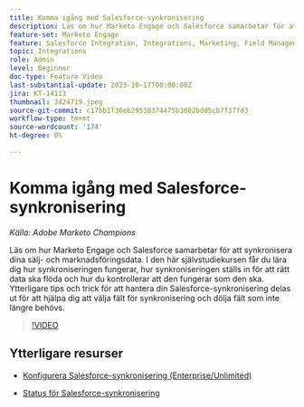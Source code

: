 ```yaml
---
title: Komma igång med Salesforce-synkronisering
description: Läs om hur Marketo Engage och Salesforce samarbetar för att synkronisera dina sälj- och marknadsföringsdata. I den här självstudiekursen får du lära dig hur synkroniseringen fungerar, hur synkroniseringen ställs in för att rätt data ska flöda och hur du kontrollerar att den fungerar som den ska.
feature-set: Marketo Engage
feature: Salesforce Integration, Integrations, Marketing, Field Management, Administration
topic: Integrations
role: Admin
level: Beginner
doc-type: Feature Video
last-substantial-update: 2023-10-17T00:00:00Z
jira: KT-14113
thumbnail: 3424719.jpeg
source-git-commit: c17bb1f36eb29538374475b3082bdd5cb7f37fd3
workflow-type: tm+mt
source-wordcount: '174'
ht-degree: 0%

---
```



# Komma igång med Salesforce-synkronisering

*Källa: Adobe Marketo Champions*

Läs om hur Marketo Engage och Salesforce samarbetar för att synkronisera dina sälj- och marknadsföringsdata. I den här självstudiekursen får du lära dig hur synkroniseringen fungerar, hur synkroniseringen ställs in för att rätt data ska flöda och hur du kontrollerar att den fungerar som den ska. Ytterligare tips och trick för att hantera din Salesforce-synkronisering delas ut för att hjälpa dig att välja fält för synkronisering och dölja fält som inte längre behövs.

>[!VIDEO](https://video.tv.adobe.com/v/3424719/?learn=on)

## Ytterligare resurser

* [Konfigurera Salesforce-synkronisering (Enterprise/Unlimited)](https://experienceleague.adobe.com/docs/marketo/using/product-docs/crm-sync/salesforce-sync/setup/enterprise-unlimited-edition/step-1-of-3-add-marketo-fields-to-salesforce-enterprise-unlimited.html?lang=en)

* [Status för Salesforce-synkronisering](https://experienceleague.adobe.com/docs/marketo/using/product-docs/crm-sync/salesforce-sync/salesforce-sync-status.html)
